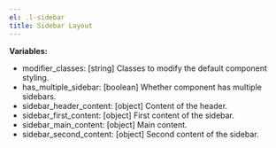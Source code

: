 ```yaml
---
el: .l-sidebar
title: Sidebar Layout
---
```


__Variables:__
* modifier_classes: [string] Classes to modify the default component styling.
* has_multiple_sidebar: [boolean] Whether component has multiple sidebars.
* sidebar_header_content: [object] Content of the header.
* sidebar_first_content: [object] First content of the sidebar.
* sidebar_main_content: [object] Main content.
* sidebar_second_content: [object] Second content of the sidebar.
